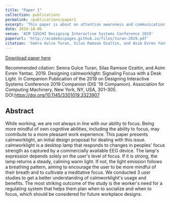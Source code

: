 ```yaml
---
title: "Paper 1"
collection: publications
permalink: /publications/paper1
excerpt: 'This paper is about an attention awareness and communication regulation system for physical communities and organizations.'
date: 2019-18-06
venue: 'ACM SIGCHI Designing Interactive Systems Conference 2019'
paperurl: 'http://academicpages.github.io/files/turan-2019.pdf'
citation: 'Semra Gulce Turan, Silas Ramsoe Ozaltin, and Asim Evren Yantac. (2019). &quot;Designing calmworklight: Signaling Focus with a Desk Light.&quot; <i>In Companion Publication of the 2019 on Designing Interactive Systems Conference 2019 Companion (DIS '19 Companion). Association for Computing Machinery, New York, NY, USA, 301–305</i>. 1(1).'
---
```


[Download paper here](http://academicpages.github.io/files/turan-2019.pdf)

Recommended citation: Semra Gulce Turan, Silas Ramsoe Ozaltin, and Asim Evren Yantac. 2019. Designing calmworklight: Signaling Focus with a Desk Light. In Companion Publication of the 2019 on Designing Interactive Systems Conference 2019 Companion (DIS '19 Companion). Association for Computing Machinery, New York, NY, USA, 301–305. DOI:https://doi.org/10.1145/3301019.3323907

## Abstract
While working, we are not always in line with our ability to focus. Being more mindful of own cognitive abilities, including the ability to focus, may contribute to a more pleasant work experience. This paper presents calmworklight, an initial design proposal for dealing with this issue. calmworklight is a desktop lamp that responds to changes in peoples' focus strength as captured by a commercially available EEG device. The lamp's expression depends solely on the user's level of focus. If it is strong, the lamp returns a steady, calming warm light. If not, the light emission follows a breathing pattern, aiming to encourage the user to be more mindful of their breath and to cultivate a meditative focus. We conducted 3 user studies to get a better understanding of calmworklight's usage and benefits. The most striking outcome of the study is the worker's need for a regulating system that helps them plan when to socialize and when to focus, which should be considered for future workplace designs.
